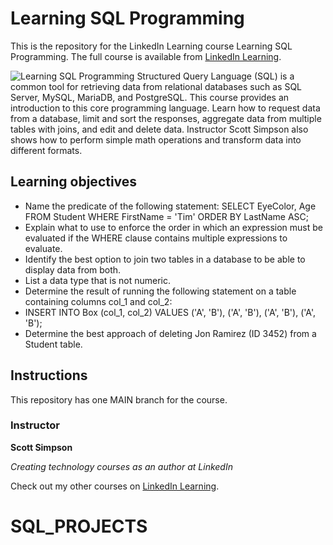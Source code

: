 # Learning SQL Programming
This is the repository for the LinkedIn Learning course Learning SQL Programming. The full course is available from [LinkedIn Learning][lil-course-url].

![Learning SQL Programming][lil-thumbnail-url] 
Structured Query Language (SQL) is a common tool for retrieving data from relational databases such as SQL Server, MySQL, MariaDB, and PostgreSQL. This course provides an introduction to this core programming language. Learn how to request data from a database, limit and sort the responses, aggregate data from multiple tables with joins, and edit and delete data. Instructor Scott Simpson also shows how to perform simple math operations and transform data into different formats.

## Learning objectives
- Name the predicate of the following statement: SELECT EyeColor, Age FROM Student WHERE FirstName = 'Tim' ORDER BY LastName ASC;
- Explain what to use to enforce the order in which an expression must be evaluated if the WHERE clause contains multiple expressions to evaluate.
- Identify the best option to join two tables in a database to be able to display data from both.
- List a data type that is not numeric.
- Determine the result of running the following statement on a table containing columns col_1 and col_2:
- INSERT INTO Box (col_1, col_2) VALUES ('A', 'B'), ('A', 'B'), ('A', 'B'), ('A', 'B');
- Determine the best approach of deleting Jon Ramirez (ID 3452) from a Student table.

## Instructions
This repository has one MAIN branch for the course.

### Instructor

**Scott Simpson**

_Creating technology courses as an author at LinkedIn_

Check out my other courses on [LinkedIn Learning](https://www.linkedin.com/learning/instructors/scott-simpson?u=104).

[lil-course-url]: https://www.linkedin.com/learning/learning-sql-programming-8382385
[lil-thumbnail-url]: https://cdn.lynda.com/course/2875059/2875059-1615828190111-16x9.jpg
# SQL_PROJECTS
